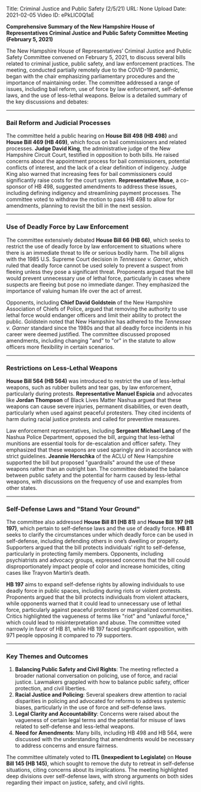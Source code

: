 Title: Criminal Justice and Public Safety (2/5/21)
URL: None
Upload Date: 2021-02-05
Video ID: ePkLIC0Q1aE

**Comprehensive Summary of the New Hampshire House of Representatives Criminal Justice and Public Safety Committee Meeting (February 5, 2021)**

The New Hampshire House of Representatives’ Criminal Justice and Public Safety Committee convened on February 5, 2021, to discuss several bills related to criminal justice, public safety, and law enforcement practices. The meeting, conducted partially remotely due to the COVID-19 pandemic, began with the chair emphasizing parliamentary procedures and the importance of maintaining order. The committee addressed a range of issues, including bail reform, use of force by law enforcement, self-defense laws, and the use of less-lethal weapons. Below is a detailed summary of the key discussions and debates:

---

### **Bail Reform and Judicial Processes**
The committee held a public hearing on **House Bill 498 (HB 498)** and **House Bill 469 (HB 469)**, which focus on bail commissioners and related processes. **Judge David King**, the administrative judge of the New Hampshire Circuit Court, testified in opposition to both bills. He raised concerns about the appointment process for bail commissioners, potential conflicts of interest, and the lack of a clear definition of indigency. Judge King also warned that increasing fees for bail commissioners could significantly raise costs for the court system. **Representative Muse**, a co-sponsor of HB 498, suggested amendments to address these issues, including defining indigency and streamlining payment processes. The committee voted to withdraw the motion to pass HB 498 to allow for amendments, planning to revisit the bill in the next session.

---

### **Use of Deadly Force by Law Enforcement**
The committee extensively debated **House Bill 66 (HB 66)**, which seeks to restrict the use of deadly force by law enforcement to situations where there is an immediate threat to life or serious bodily harm. The bill aligns with the 1985 U.S. Supreme Court decision in *Tennessee v. Garner*, which ruled that deadly force cannot be used solely to prevent a suspect from fleeing unless they pose a significant threat. Proponents argued that the bill would prevent unnecessary use of lethal force, particularly in cases where suspects are fleeing but pose no immediate danger. They emphasized the importance of valuing human life over the act of arrest.

Opponents, including **Chief David Goldstein** of the New Hampshire Association of Chiefs of Police, argued that removing the authority to use lethal force would endanger officers and limit their ability to protect the public. Goldstein noted that New Hampshire has adhered to the *Tennessee v. Garner* standard since the 1980s and that all deadly force incidents in his career were deemed justified. The committee discussed proposed amendments, including changing "and" to "or" in the statute to allow officers more flexibility in certain scenarios.

---

### **Restrictions on Less-Lethal Weapons**
**House Bill 564 (HB 564)** was introduced to restrict the use of less-lethal weapons, such as rubber bullets and tear gas, by law enforcement, particularly during protests. **Representative Manuel Espicia** and advocates like **Jordan Thompson** of Black Lives Matter Nashua argued that these weapons can cause severe injuries, permanent disabilities, or even death, particularly when used against peaceful protesters. They cited incidents of harm during racial justice protests and called for preventive measures.

Law enforcement representatives, including **Sergeant Michael Lang** of the Nashua Police Department, opposed the bill, arguing that less-lethal munitions are essential tools for de-escalation and officer safety. They emphasized that these weapons are used sparingly and in accordance with strict guidelines. **Jeannie Herschka** of the ACLU of New Hampshire supported the bill but proposed "guardrails" around the use of these weapons rather than an outright ban. The committee debated the balance between public safety and the potential for harm caused by less-lethal weapons, with discussions on the frequency of use and examples from other states.

---

### **Self-Defense Laws and "Stand Your Ground"**
The committee also addressed **House Bill 81 (HB 81)** and **House Bill 197 (HB 197)**, which pertain to self-defense laws and the use of deadly force. **HB 81** seeks to clarify the circumstances under which deadly force can be used in self-defense, including defending others in one’s dwelling or property. Supporters argued that the bill protects individuals’ right to self-defense, particularly in protecting family members. Opponents, including psychiatrists and advocacy groups, expressed concerns that the bill could disproportionately impact people of color and increase homicides, citing cases like Trayvon Martin’s death.

**HB 197** aims to expand self-defense rights by allowing individuals to use deadly force in public spaces, including during riots or violent protests. Proponents argued that the bill protects individuals from violent attackers, while opponents warned that it could lead to unnecessary use of lethal force, particularly against peaceful protesters or marginalized communities. Critics highlighted the vagueness of terms like "riot" and "unlawful force," which could lead to misinterpretation and abuse. The committee voted narrowly in favor of HB 81, while HB 197 faced significant opposition, with 971 people opposing it compared to 79 supporters.

---

### **Key Themes and Outcomes**
1. **Balancing Public Safety and Civil Rights**: The meeting reflected a broader national conversation on policing, use of force, and racial justice. Lawmakers grappled with how to balance public safety, officer protection, and civil liberties.
2. **Racial Justice and Policing**: Several speakers drew attention to racial disparities in policing and advocated for reforms to address systemic biases, particularly in the use of force and self-defense laws.
3. **Legal Clarity and Accountability**: Concerns were raised about the vagueness of certain legal terms and the potential for misuse of laws related to self-defense and less-lethal weapons.
4. **Need for Amendments**: Many bills, including HB 498 and HB 564, were discussed with the understanding that amendments would be necessary to address concerns and ensure fairness.

The committee ultimately voted to **ITL (Inexpedient to Legislate)** on **House Bill 145 (HB 145)**, which sought to remove the duty to retreat in self-defense situations, citing concerns about its implications. The meeting highlighted deep divisions over self-defense laws, with strong arguments on both sides regarding their impact on justice, safety, and civil rights.